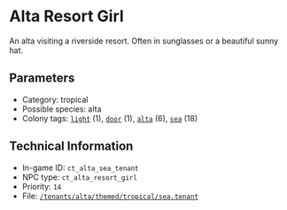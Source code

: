 # Alta Resort Girl

An alta visiting a riverside resort. Often in sunglasses or a beautiful sunny hat.

## Parameters

- Category: tropical
- Possible species: alta
- Colony tags: [`light`](https://ceterai.github.io/MyEnternia/Wiki/Tags/Light) (1), [`door`](https://ceterai.github.io/MyEnternia/Wiki/Tags/Door) (1), [`alta`](https://ceterai.github.io/MyEnternia/Wiki/Tags/Alta) (6), [`sea`](https://ceterai.github.io/MyEnternia/Wiki/Tags/Sea) (18)

## Technical Information

- In-game ID: `ct_alta_sea_tenant`
- NPC type: `ct_alta_resort_girl`
- Priority: `14`
- File: [`/tenants/alta/themed/tropical/sea.tenant`](https://github.com/Ceterai/Enternia/blob/main/tenants/alta/themed/tropical/sea.tenant)
